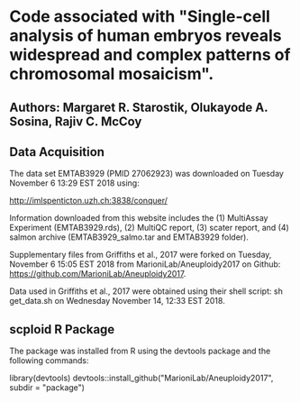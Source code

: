 # Code associated with "Single-cell analysis of human embryos reveals widespread and complex patterns of chromosomal mosaicism".

## Authors: Margaret R. Starostik, Olukayode A. Sosina, Rajiv C. McCoy

## Data Acquisition

The data set EMTAB3929 (PMID 27062923) was downloaded on Tuesday November 6 13:29 EST 2018 using:

http://imlspenticton.uzh.ch:3838/conquer/

Information downloaded from this website includes the (1) MultiAssay Experiment (EMTAB3929.rds), (2) MultiQC report, (3) scater report, and (4) salmon archive (EMTAB3929_salmo.tar and EMTAB3929 folder).

Supplementary files from Griffiths et al., 2017 were forked on Tuesday, November 6 15:05 EST 2018 from MarioniLab/Aneuploidy2017 on Github: https://github.com/MarioniLab/Aneuploidy2017.

Data used in Griffiths et al., 2017 were obtained using their shell script: sh get_data.sh on Wednesday November 14, 12:33 EST 2018.


## scploid R Package

The package was installed from R using the devtools package and the following commands:

library(devtools)
devtools::install_github("MarioniLab/Aneuploidy2017", subdir = "package")
